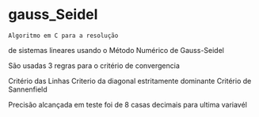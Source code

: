 # gauss_Seidel

    Algoritmo em C para a resolução 
  de sistemas lineares usando o
  Método Numérico de Gauss-Seidel
  
  São usadas 3 regras para o critério de convergencia
  
  Critério das Linhas
  Criterio da diagonal estritamente dominante
  Critério de Sannenfield
  
  Precisão alcançada em teste foi de 8 casas decimais para ultima variavél
